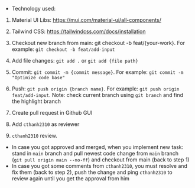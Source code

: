 * Technology used:
1. Material UI Libs: https://mui.com/material-ui/all-components/
2. Tailwind CSS: https://tailwindcss.com/docs/installation


1. Checkout new branch from main: git checkout -b feat/{your-work}. For example: `git checkout -b feat/add-input`
2. Add file changes: `git add .` or `git add {file path}`
3. Commit: `git commit -m {commit message}`. For example: `git commit -m "Optimize code base"`
4. Push: `git push origin {branch name}`. For example: `git push origin feat/add-input`. Note: check current branch using `git branch` and find the highlight branch
5. Create pull request in Github GUI
6. Add `cthanh2310` as reviewer
7. `cthanh2310` review. 
 - In case you got approved and merged, when you implement new task: stand in `main` branch and pull newest code change from `main` branch (`git pull origin main --no-ff`) and checkout from main (back to step 1)
 - In case you got some comments from `cthanh2310`, you must resolve and fix them (back to step 2), push the change and ping `cthanh2310` to review again until you get the approval from him
